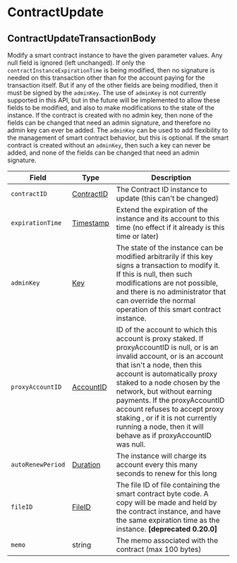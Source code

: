 # ContractUpdate

## ContractUpdateTransactionBody

Modify a smart contract instance to have the given parameter values. Any null field is ignored (left unchanged). If only the `contractInstanceExpirationTime` is being modified, then no signature is needed on this transaction other than for the account paying for the transaction itself. But if any of the other fields are being modified, then it must be signed by the `adminKey`. The use of `adminKey` is not currently supported in this API, but in the future will be implemented to allow these fields to be modified, and also to make modifications to the state of the instance. If the contract is created with no admin key, then none of the fields can be changed that need an admin signature, and therefore no admin key can ever be added. The `adminKey` can be used to add flexibility to the management of smart contract behavior, but this is optional. If the smart contract is created without an `adminKey`, then such a key can never be added, and none of the fields can be changed that need an admin signature.

| Field             | Type                                       | Description                                                                                                                                                                                                                                                                                                                                                                                                                                                                   |
| ----------------- | ------------------------------------------ | ----------------------------------------------------------------------------------------------------------------------------------------------------------------------------------------------------------------------------------------------------------------------------------------------------------------------------------------------------------------------------------------------------------------------------------------------------------------------------- |
| `contractID`      | [ContractID](../basic-types/contractid.md) | The Contract ID instance to update (this can't be changed)                                                                                                                                                                                                                                                                                                                                                                                                 |
| `expirationTime`  | [Timestamp](../miscellaneous/timestamp.md) | Extend the expiration of the instance and its account to this time (no effect if it already is this time or later)                                                                                                                                                                                                                                                                                                                                         |
| `adminKey`        | [Key](../basic-types/key.md)               | The state of the instance can be modified arbitrarily if this key signs a transaction to modify it. If this is null, then such modifications are not possible, and there is no administrator that can override the normal operation of this smart contract instance.                                                                                                                                                                          |
| `proxyAccountID`  | [AccountID](../basic-types/accountid.md)   | ID of the account to which this account is proxy staked. If proxyAccountID is null, or is an invalid account, or is an account that isn't a node, then this account is automatically proxy staked to a node chosen by the network, but without earning payments. If the proxyAccountID account refuses to accept proxy staking , or if it is not currently running a node, then it will behave as if proxyAccountID was null. |
| `autoRenewPeriod` | [Duration](../miscellaneous/duration.md)   | The instance will charge its account every this many seconds to renew for this long                                                                                                                                                                                                                                                                                                                                                                                           |
| `fileID`          | [FileID](../basic-types/fileid.md)         | The file ID of file containing the smart contract byte code. A copy will be made and held by the contract instance, and have the same expiration time as the instance. **\[deprecated 0.20.0]**                                                                                                                                                          |
| `memo`            | string                                     | The memo associated with the contract (max 100 bytes)                                                                                                                                                                                                                                                                                                                                                                                                      |
